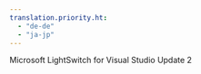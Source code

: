 ```yaml
---
translation.priority.ht: 
  - "de-de"
  - "ja-jp"
---
```

Microsoft LightSwitch for Visual Studio Update 2